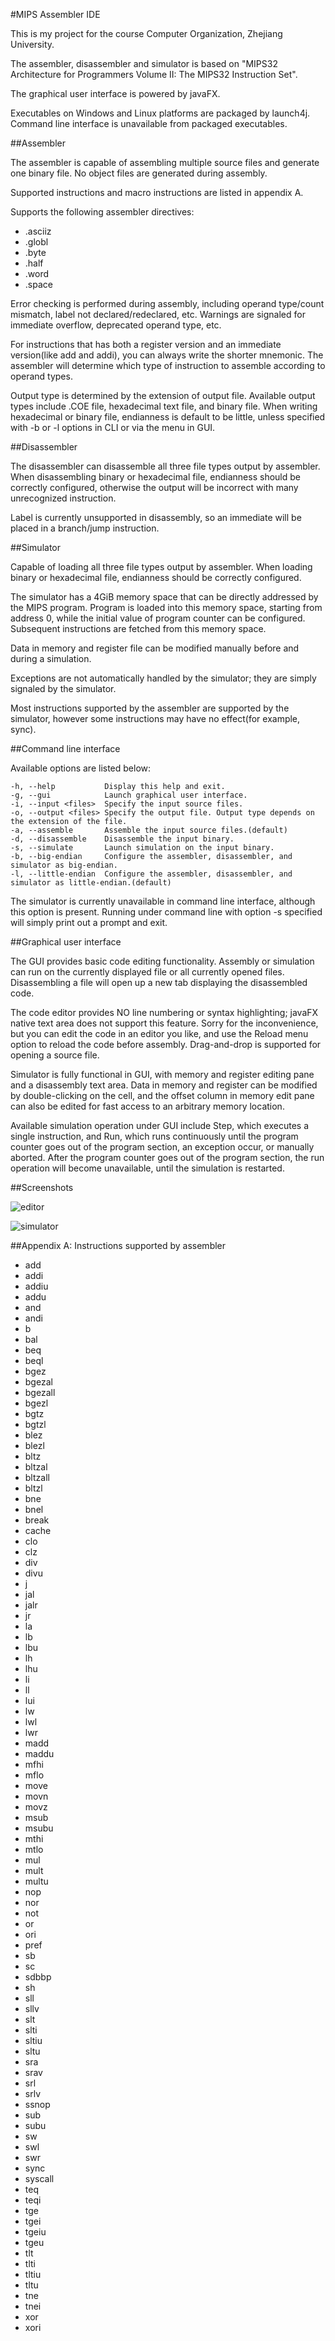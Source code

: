 #MIPS Assembler IDE

This is my project for the course Computer Organization, Zhejiang University.

The assembler, disassembler and simulator is based on "MIPS32 Architecture for Programmers Volume II: The MIPS32 Instruction Set".

The graphical user interface is powered by javaFX.

Executables on Windows and Linux platforms are packaged by launch4j. Command line interface is unavailable from packaged executables.

##Assembler

The assembler is capable of assembling multiple source files and generate one binary file. No object files are generated during assembly.

Supported instructions and macro instructions are listed in appendix A.

Supports the following assembler directives:

* .asciiz
* .globl
* .byte
* .half
* .word
* .space

Error checking is performed during assembly, including operand type/count mismatch, label not declared/redeclared, etc. Warnings are signaled for immediate overflow, deprecated operand type, etc.

For instructions that has both a register version and an immediate version(like add and addi), you can always write the shorter mnemonic. The assembler will determine which type of instruction to assemble according to operand types.

Output type is determined by the extension of output file. Available output types include .COE file, hexadecimal text file, and binary file. When writing hexadecimal or binary file, endianness is default to be little, unless specified with -b or -l options in CLI or via the menu in GUI.

##Disassembler

The disassembler can disassemble all three file types output by assembler. When disassembling binary or hexadecimal file, endianness should be correctly configured, otherwise the output will be incorrect with many unrecognized instruction.

Label is currently unsupported in disassembly, so an immediate will be placed in a branch/jump instruction.

##Simulator

Capable of loading all three file types output by assembler. When loading binary or hexadecimal file, endianness should be correctly configured.

The simulator has a 4GiB memory space that can be directly addressed by the MIPS program. Program is loaded into this memory space, starting from address 0, while the initial value of program counter can be configured. Subsequent instructions are fetched from this memory space.

Data in memory and register file can be modified manually before and during a simulation.

Exceptions are not automatically handled by the simulator; they are simply signaled by the simulator.

Most instructions supported by the assembler are supported by the simulator, however some instructions may have no effect(for example, sync).

##Command line interface

Available options are listed below:

```
-h, --help           Display this help and exit.
-g, --gui            Launch graphical user interface.
-i, --input <files>  Specify the input source files.
-o, --output <files> Specify the output file. Output type depends on the extension of the file.
-a, --assemble       Assemble the input source files.(default)
-d, --disassemble    Disassemble the input binary.
-s, --simulate       Launch simulation on the input binary.
-b, --big-endian     Configure the assembler, disassembler, and simulator as big-endian.
-l, --little-endian  Configure the assembler, disassembler, and simulator as little-endian.(default)
```

The simulator is currently unavailable in command line interface, although this option is present. Running under command line with option -s specified will simply print out a prompt and exit.

##Graphical user interface

The GUI provides basic code editing functionality. Assembly or simulation can run on the currently displayed file or all currently opened files. Disassembling a file will open up a new tab displaying the disassembled code.

The code editor provides NO line numbering or syntax highlighting; javaFX native text area does not support this feature. Sorry for the inconvenience, but you can edit the code in an editor you like, and use the Reload menu option to reload the code before assembly. Drag-and-drop is supported for opening a source file.

Simulator is fully functional in GUI, with memory and register editing pane and a disassembly text area. Data in memory and register can be modified by double-clicking on the cell, and the offset column in memory edit pane can also be edited for fast access to an arbitrary memory location. 

Available simulation operation under GUI include Step, which executes a single instruction, and Run, which runs continuously until the program counter goes out of the program section, an exception occur, or manually aborted. After the program counter goes out of the program section, the run operation will become unavailable, until the simulation is restarted.

##Screenshots

![editor](screenshots/editor.png)

![simulator](screenshots/simulator.png)

##Appendix A: Instructions supported by assembler

* add
* addi
* addiu
* addu
* and
* andi
* b
* bal
* beq
* beql
* bgez
* bgezal
* bgezall
* bgezl
* bgtz
* bgtzl
* blez
* blezl
* bltz
* bltzal
* bltzall
* bltzl
* bne
* bnel
* break
* cache
* clo
* clz
* div
* divu
* j
* jal
* jalr
* jr
* la
* lb
* lbu
* lh
* lhu
* li
* ll
* lui
* lw
* lwl
* lwr
* madd
* maddu
* mfhi
* mflo
* move
* movn
* movz
* msub
* msubu
* mthi
* mtlo
* mul
* mult
* multu
* nop
* nor
* not
* or
* ori
* pref
* sb
* sc
* sdbbp
* sh
* sll
* sllv
* slt
* slti
* sltiu
* sltu
* sra
* srav
* srl
* srlv
* ssnop
* sub
* subu
* sw
* swl
* swr
* sync
* syscall
* teq
* teqi
* tge
* tgei
* tgeiu
* tgeu
* tlt
* tlti
* tltiu
* tltu
* tne
* tnei
* xor
* xori